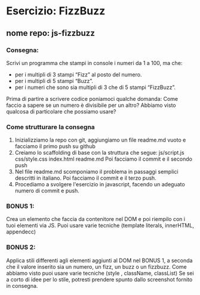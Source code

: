# Esercizio: FizzBuzz
## nome repo: js-fizzbuzz

### Consegna:
Scrivi un programma che stampi in console i numeri da 1 a 100, ma che:
- per i multipli di 3 stampi “Fizz” al posto del numero.
- per i multipli di 5 stampi “Buzz”.
- per i numeri che sono sia multipli di 3 che di 5 stampi “FizzBuzz”.

Prima di partire a scrivere codice poniamoci qualche domanda:
Come faccio a sapere se un numero è divisibile per un altro?
Abbiamo visto qualcosa di particolare che possiamo usare?

### Come strutturare la consegna
1. Inizializziamo la repo con git, aggiungiamo un file readme.md vuoto e facciamo il primo push su github
2. Creiamo lo scaffolding di base con la struttura che segue:
js/script.js
css/style.css
index.html
readme.md
Poi facciamo il commit e il secondo push
3. Nel file readme.md scomponiamo il problema in passaggi semplici descritti in italiano. Poi facciamo il commit e il terzo push.
4. Procediamo a svolgere l'esercizio in javascript,  facendo un adeguato numero di commit e push.

### BONUS 1:
Crea un elemento che faccia da contenitore nel DOM e poi riempilo con i tuoi elementi via JS.
Puoi usare varie tecniche  (template literals, innerHTML, appendecc)
### BONUS 2:
Applica stili differenti agli elementi aggiunti al DOM nel BONUS 1, a seconda che il valore inserito sia un numero, un fizz, un buzz o un fizzbuzz.
Come abbiamo visto puoi  usare varie tecniche (style , className, classList)
 Se sei a corto di idee per lo stile, potresti prendere spunto dallo screenshot fornito in consegna.
